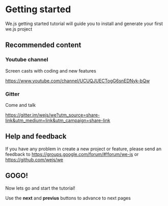 # Getting started

We.js getting started tutorial will guide you to install and generate your first we.js project

## Recommended content

### Youtube channel
Screen casts with coding and new features

https://www.youtube.com/channel/UCUQJUECTogG6snEDNyk-bQw

### Gitter
Come and talk

https://gitter.im/wejs/we?utm_source=share-link&utm_medium=link&utm_campaign=share-link

## Help and feedback

If you have any problem in create a new project or feature, please send an feedback to https://groups.google.com/forum/#!forum/we-js or https://github.com/wejs/we

## GOGO!

Now lets go and start the tutorial! 

Use the **next** and **previus** buttons to advance to next pages